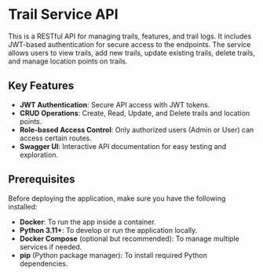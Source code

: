 # Trail Service API

This is a RESTful API for managing trails, features, and trail logs. It includes JWT-based authentication for secure access to the endpoints. The service allows users to view trails, add new trails, update existing trails, delete trails, and manage location points on trails.

## Key Features

- **JWT Authentication**: Secure API access with JWT tokens.
- **CRUD Operations**: Create, Read, Update, and Delete trails and location points.
- **Role-based Access Control**: Only authorized users (Admin or User) can access certain routes.
- **Swagger UI**: Interactive API documentation for easy testing and exploration.

## Prerequisites

Before deploying the application, make sure you have the following installed:

- **Docker**: To run the app inside a container.
- **Python 3.11+**: To develop or run the application locally.
- **Docker Compose** (optional but recommended): To manage multiple services if needed.
- **pip** (Python package manager): To install required Python dependencies.
